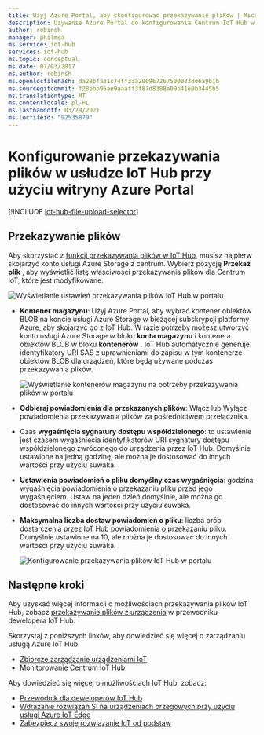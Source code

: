 ```yaml
---
title: Użyj Azure Portal, aby skonfigurować przekazywanie plików | Microsoft Docs
description: Używanie Azure Portal do konfigurowania Centrum IoT Hub w celu umożliwienia przekazywania plików z połączonych urządzeń. Zawiera informacje o konfigurowaniu docelowego konta usługi Azure Storage.
author: robinsh
manager: philmea
ms.service: iot-hub
services: iot-hub
ms.topic: conceptual
ms.date: 07/03/2017
ms.author: robinsh
ms.openlocfilehash: da28bfa31c74ff33a200967267500033dd6a9b1b
ms.sourcegitcommit: f28ebb95ae9aaaff3f87d8388a09b41e0b3445b5
ms.translationtype: MT
ms.contentlocale: pl-PL
ms.lasthandoff: 03/29/2021
ms.locfileid: "92535879"
---
```

# <a name="configure-iot-hub-file-uploads-using-the-azure-portal"></a>Konfigurowanie przekazywania plików w usłudze IoT Hub przy użyciu witryny Azure Portal

[!INCLUDE [iot-hub-file-upload-selector](../../includes/iot-hub-file-upload-selector.md)]

## <a name="file-upload"></a>Przekazywanie plików

Aby skorzystać z [funkcji przekazywania plików w IoT Hub](iot-hub-devguide-file-upload.md), musisz najpierw skojarzyć konto usługi Azure Storage z centrum. Wybierz pozycję **Przekaż plik** , aby wyświetlić listę właściwości przekazywania plików dla Centrum IoT, które jest modyfikowane.

![Wyświetlanie ustawień przekazywania plików IoT Hub w portalu](./media/iot-hub-configure-file-upload/file-upload-settings.png)

* **Kontener magazynu**: Użyj Azure Portal, aby wybrać kontener obiektów BLOB na koncie usługi Azure Storage w bieżącej subskrypcji platformy Azure, aby skojarzyć go z IoT Hub. W razie potrzeby możesz utworzyć konto usługi Azure Storage w bloku **konta magazynu** i kontenera obiektów BLOB w bloku **kontenerów** . IoT Hub automatycznie generuje identyfikatory URI SAS z uprawnieniami do zapisu w tym kontenerze obiektów BLOB dla urządzeń, które będą używane podczas przekazywania plików.

   ![Wyświetlanie kontenerów magazynu na potrzeby przekazywania plików w portalu](./media/iot-hub-configure-file-upload/file-upload-container-selection.png)

* **Odbieraj powiadomienia dla przekazanych plików**: Włącz lub Wyłącz powiadomienia przekazywania plików za pośrednictwem przełącznika.

* Czas **wygaśnięcia sygnatury dostępu współdzielonego**: to ustawienie jest czasem wygaśnięcia identyfikatorów URI sygnatury dostępu współdzielonego zwróconego do urządzenia przez IoT Hub. Domyślnie ustawione na jedną godzinę, ale można je dostosować do innych wartości przy użyciu suwaka.

* **Ustawienia powiadomień o pliku domyślny czas wygaśnięcia**: godzina wygaśnięcia powiadomienia o przekazaniu pliku przed jego wygaśnięciem. Ustaw na jeden dzień domyślnie, ale można go dostosować do innych wartości przy użyciu suwaka.

* **Maksymalna liczba dostaw powiadomień o pliku**: liczba prób dostarczenia przez IoT Hub powiadomienia o przekazaniu pliku. Domyślnie ustawione na 10, ale można je dostosować do innych wartości przy użyciu suwaka.

   ![Konfigurowanie przekazywania plików IoT Hub w portalu](./media/iot-hub-configure-file-upload/file-upload-selected-container.png)

## <a name="next-steps"></a>Następne kroki

Aby uzyskać więcej informacji o możliwościach przekazywania plików IoT Hub, zobacz [przekazywanie plików z urządzenia](iot-hub-devguide-file-upload.md) w przewodniku dewelopera IoT Hub.

Skorzystaj z poniższych linków, aby dowiedzieć się więcej o zarządzaniu usługą Azure IoT Hub:

* [Zbiorcze zarządzanie urządzeniami IoT](iot-hub-bulk-identity-mgmt.md)
* [Monitorowanie Centrum IoT Hub](monitor-iot-hub.md)

Aby dowiedzieć się więcej o możliwościach IoT Hub, zobacz:

* [Przewodnik dla deweloperów IoT Hub](iot-hub-devguide.md)
* [Wdrażanie rozwiązań SI na urządzeniach brzegowych przy użyciu usługi Azure IoT Edge](../iot-edge/quickstart-linux.md)
* [Zabezpiecz swoje rozwiązanie IoT od podstaw](../iot-fundamentals/iot-security-ground-up.md)